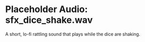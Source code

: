 # Placeholder Audio: sfx_dice_shake.wav
A short, lo-fi rattling sound that plays while the dice are shaking.

